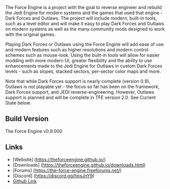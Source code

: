 The Force Engine is a project with the goal to reverse engineer and rebuild the Jedi Engine for modern systems and the games that used that engine - Dark Forces and Outlaws. The project will include modern, built-in tools, such as a level editor and will make it easy to play Dark Forces and Outlaws on modern systems as well as the many community mods designed to work with the original games.

Playing Dark Forces or Outlaws using the Force Engine will add ease of use and modern features such as higher resolutions and modern control schemes such as mouse-look. Using the built-in tools will allow for easier modding with more modern UI, greater flexibility and the ability to use enhancements made to the Jedi Engine for Outlaws in custom Dark Forces levels - such as slopes, stacked sectors, per-sector color maps and more.

Note that while Dark Forces support is nearly complete (version 0.9), Outlaws is not playable yet - the focus so far has been on the framework, Dark Forces support, and JEDI reverse-engineering. However, Outlaws support is planned and will be complete in TFE version 2.0. See Current State below.

## Build Version
The Force Engine  v0.9.000

## Links
  * [Website] (https://theforceengine.github.io/)
  * [Downloads] (https://theforceengine.github.io/downloads.html)
  * [Forums] (https://the-force-engine.freeforums.net/)
  * [Discord] (https://discord.gg/hpsJnY9)
  * [Github Link](https://github.com/luciusDXL/TheForceEngine.git)
